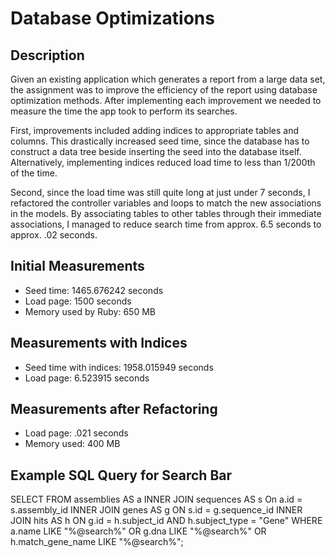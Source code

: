 # Database Optimizations

## Description

Given an existing application which generates a report from a large data set, the assignment was to improve the efficiency of the report using database optimization methods. After implementing each improvement we needed to measure the time the app took to perform its searches.

First, improvements included adding indices to appropriate tables and columns. This drastically increased seed time, since the database has to construct a data tree beside inserting the seed into the database itself. Alternatively, implementing indices reduced load time to less than 1/200th of the time.

Second, since the load time was still quite long at just under 7 seconds, I refactored the controller variables and loops to match the new associations in the models. By associating tables to other tables through their immediate associations, I managed to reduce search time from approx. 6.5 seconds to approx. .02 seconds.

## Initial Measurements

* Seed time: 1465.676242 seconds
* Load page: 1500 seconds
* Memory used by Ruby: 650 MB

## Measurements with Indices

* Seed time with indices: 1958.015949 seconds
* Load page: 6.523915 seconds

## Measurements after Refactoring

* Load page: .021 seconds
* Memory used: 400 MB

## Example SQL Query for Search Bar

SELECT
FROM assemblies AS a
  INNER JOIN sequences AS s On a.id = s.assembly_id
  INNER JOIN genes AS g ON s.id = g.sequence_id
  INNER JOIN hits AS h ON g.id = h.subject_id AND h.subject_type = "Gene"
WHERE a.name LIKE "%@search%"
  OR g.dna LIKE "%@search%"
  OR h.match_gene_name LIKE "%@search%";
